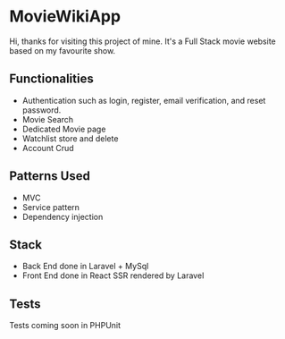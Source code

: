 # MovieWikiApp

Hi, thanks for visiting this project of mine. It's a Full Stack movie website based on my favourite show.

## Functionalities

- Authentication such as login, register, email verification, and reset password.
- Movie Search
- Dedicated Movie page
- Watchlist store and delete
- Account Crud



## Patterns Used

- MVC
- Service pattern
- Dependency injection

## Stack

- Back End done in Laravel + MySql
- Front End done in React SSR rendered by Laravel

## Tests

Tests coming soon in PHPUnit
